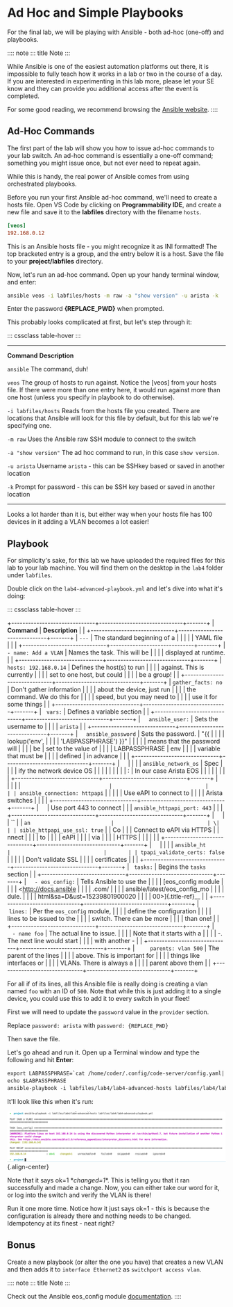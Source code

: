 # Ad Hoc and Simple Playbooks

For the final lab, we will be playing with Ansible - both ad-hoc
(one-off) and playbooks.

:::: note
::: title
Note
:::

While Ansible is one of the easiest automation platforms out there, it
is impossible to fully teach how it works in a lab or two in the course
of a day. If you are interested in experimenting in this lab more,
please let your SE know and they can provide you additional access after
the event is completed.

For some good reading, we recommend browsing the [Ansible
website](https://docs.ansible.com/ansible/latest/getting_started/index.html).
::::

## Ad-Hoc Commands

The first part of the lab will show you how to issue ad-hoc commands to
your lab switch. An ad-hoc command is essentially a one-off command;
something you might issue once, but not ever need to repeat again.

While this is handy, the real power of Ansible comes from using
orchestrated playbooks.

Before you run your first Ansible ad-hoc command, we'll need to create a
hosts file. Open VS Code by clicking on **Programmability IDE**, and
create a new file and save it to the **labfiles** directory with the
filename `hosts`.

``` ini
[veos]
192.168.0.12
```

This is an Ansible hosts file - you might recognize it as INI formatted!
The top bracketed entry is a group, and the entry below it is a host.
Save the file to your **project/labfiles** directory.

Now, let's run an ad-hoc command. Open up your handy terminal window,
and enter:

``` bash
ansible veos -i labfiles/hosts -m raw -a "show version" -u arista -k
```

Enter the password **{REPLACE_PWD}** when prompted.

This probably looks complicated at first, but let's step through it:

::: cssclass
table-hover
:::

  ----------------------------------- -----------------------------------
  **Command**                         **Description**

  `ansible`                           The command, duh!

  `veos`                              The group of hosts to run against.
                                      Notice the \[veos\] from your hosts
                                      file. If there were more than one
                                      entry here, it would run against
                                      more than one host (unless you
                                      specify in playbook to do
                                      otherwise).

  `-i labfiles/hosts`                 Reads from the hosts file you
                                      created. There are locations that
                                      Ansible will look for this file by
                                      default, but for this lab we're
                                      specifying one.

  `-m raw`                            Uses the Ansible raw SSH module to
                                      connect to the switch

  `-a "show version"`                 The ad hoc command to run, in this
                                      case `show version`.

  `-u arista`                         Username `arista` - this can be
                                      SSHkey based or saved in another
                                      location

  `-k`                                Prompt for password - this can be
                                      SSH key based or saved in another
                                      location
  ----------------------------------- -----------------------------------

Looks a lot harder than it is, but either way when your hosts file has
100 devices in it adding a VLAN becomes a lot easier!

## Playbook

For simplicity\'s sake, for this lab we have uploaded the required files
for this lab to your lab machine. You will find them on the desktop in
the `lab4` folder under `labfiles`.

Double click on the `lab4-advanced-playbook.yml` and let's dive into
what it's doing:

::: cssclass
table-hover
:::

+------------------------------+------------------------------+-------+
| **Command**                  | **Description**              |       |
+------------------------------+------------------------------+-------+
| `---`                        | The standard beginning of a  |       |
|                              | \| YAML file \|              |       |
+------------------------------+------------------------------+-------+
| `- name: Add a VLAN`         | Names the task. This will be |       |
|                              | displayed at runtime.        |       |
+------------------------------+------------------------------+-------+
| `hosts: 192.168.0.14`        | Defines the host(s) to run   |       |
|                              | against. This is currently   |       |
|                              | set to one host, but could   |       |
|                              | be a group!                  |       |
+------------------------------+------------------------------+-------+
| `gather_facts: no`           | Don't gather information     |       |
|                              | about the device, just run   |       |
|                              | the command. We do this for  |       |
|                              | speed, but you may need to   |       |
|                              | use it for some things       |       |
+------------------------------+------------------------------+-------+
|   `vars:`                    | Defines a variable section   |       |
+------------------------------+------------------------------+-------+
|     `ansible_user:`          | Sets the username to         |       |
|                              | `arista`                     |       |
+------------------------------+------------------------------+-------+
|     `ansible_password`       | Sets the password. \| \"{{   |       |
|                              | lookup(\'env\',              |       |
|                              | \'LABPASSPHRASE\') }}\" \|   |       |
|                              | means that the password will |       |
|                              | be \| set to the value of    |       |
|                              | LABPASSPHRASE \| env         |       |
|                              | variable that must be        |       |
|                              | defined \| in advance \|     |       |
+------------------------------+------------------------------+-------+
|                              |                              |       |
| `ansible_network_os` \| Spec |                              |       |
| ify the network device OS \| |                              |       |
|                              |                              |       |
| :   | In our case Arista EOS |                              |       |
|       \|                     |                              |       |
+------------------------------+------------------------------+-------+
|                              |                              |       |
| `                            |                              |       |
| ansible_connection: httpapi` |                              |       |
| \| Use eAPI to connect to    |                              |       |
| Arista switches \|           |                              |       |
+------------------------------+------------------------------+-------+
|                              | Use port 443 to connect      |       |
| `ansible_httpapi_port: 443`  |                              |       |
+------------------------------+------------------------------+-------+
|                              |                              | \`\`  |
| `an                          |                              | \|    |
| sible_httpapi_use_ssl: true` |                              | Co    |
| \| Connect to eAPI via HTTPS |                              | nnect |
|                              |                              | to    |
|                              |                              | eAPI  |
|                              |                              | via   |
|                              |                              | HTTPS |
|                              |                              | \|    |
+------------------------------+------------------------------+-------+
|                              |                              |       |
| `ansible_ht                  |                              |       |
| tpapi_validate_certs: false` |                              |       |
| \| Don't validate SSL        |                              |       |
| certificates                 |                              |       |
+------------------------------+------------------------------+-------+
|   `tasks:`                   | Begins the `tasks` section   |       |
+------------------------------+------------------------------+-------+
|     `- eos_config:`          | Tells Ansible to use the     |       |
|                              | [eos_config module           |       |
|                              | \<http://docs.ansible        |       |
|                              | .com/                        |       |
|                              | ansible/latest/eos_config_mo |       |
|                              | dule.                        |       |
|                              | html&sa=D&ust=15239801900020 |       |
|                              | 00\>]{.title-ref}\_\_        |       |
+------------------------------+------------------------------+-------+
|        `lines:`              | Per the `eos_config` module, |       |
|                              | define the configuration     |       |
|                              | lines to be issued to the    |       |
|                              | switch. There can be more    |       |
|                              | than one!                    |       |
+------------------------------+------------------------------+-------+
|          `- name foo`        | The actual line to issue.    |       |
|                              | Note that it starts with a   |       |
|                              | -. The next line would start |       |
|                              | with another -               |       |
+------------------------------+------------------------------+-------+
|         `parents: vlan 500`  | The parent of the lines      |       |
|                              | above. This is important for |       |
|                              | things like interfaces or    |       |
|                              | VLANs. There is always a     |       |
|                              | parent above them            |       |
+------------------------------+------------------------------+-------+

For all if of its lines, all this Ansible file is really doing is
creating a vlan named `foo` with an ID of `500`. Note that while this is
just adding it to a single device, you could use this to add it to every
switch in your fleet!

First we will need to update the `password` value in the `provider`
section.

Replace `password: arista` with `password: {REPLACE_PWD}`

Then save the file.

Let's go ahead and run it. Open up a Terminal window and type the
following and hit **Enter**:

``` html
export LABPASSPHRASE=`cat /home/coder/.config/code-server/config.yaml| grep "password:" | awk '{print $2}'`
echo $LABPASSPHRASE
ansible-playbook -i labfiles/lab4/lab4-advanced-hosts labfiles/lab4/lab4-advanced-playbook.yml
```

It'll look like this when it's run:

![image](images/ansible_adhoc/nested_adhoc_1.png){.align-center}

Note that it says ok=1 \**changed=1*\*. This is telling you that it ran
successfully and made a change. Now, you can either take our word for
it, or log into the switch and verify the VLAN is there!

Run it one more time. Notice how it just says ok=1 - this is because the
configuration is already there and nothing needs to be changed.
Idempotency at its finest - neat right?

## Bonus

Create a new playbook (or alter the one you have) that creates a new
VLAN and then adds it to `interface Ethernet2` as
`switchport access vlan`.

:::: note
::: title
Note
:::

Check out the Ansible eos_config module
[documentation](https://docs.ansible.com/ansible/latest/collections/arista/eos/eos_config_module.html).
::::
